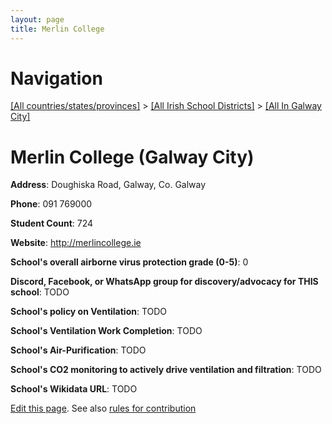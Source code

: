 ```yaml
---
layout: page
title: Merlin College
---
```

# Navigation

[[All countries/states/provinces]](../../..) > [[All Irish School Districts]](../..) > [[All In Galway City]](..)

# Merlin College (Galway City)

**Address**: Doughiska Road, Galway, Co. Galway

**Phone**: 091 769000

**Student Count**: 724

**Website**: <http://merlincollege.ie>

**School's overall airborne virus protection grade (0-5)**: 0

**Discord, Facebook, or WhatsApp group for discovery/advocacy for THIS school**: TODO

**School's policy on Ventilation**: TODO

**School's Ventilation Work Completion**: TODO

**School's Air-Purification**: TODO

**School's CO2 monitoring to actively drive ventilation and filtration**: TODO

**School's Wikidata URL**: TODO


[Edit this page](https://github.com/ventilate-schools/Ireland/edit/main/./Galway_City/Merlin_College.md). See also [rules for contribution](../../../contribution-rules/)